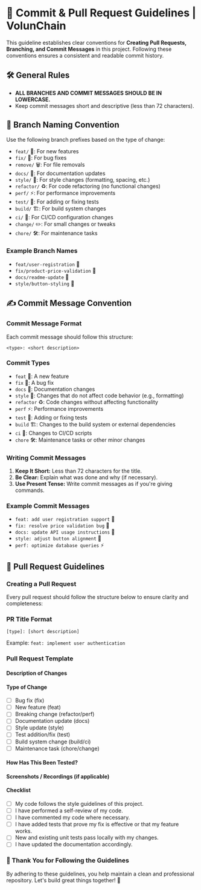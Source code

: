 # 🚀 Commit & Pull Request Guidelines | VolunChain
This guideline establishes clear conventions for **Creating Pull Requests, Branching, and Commit Messages** in this project. Following these conventions ensures a consistent and readable commit history.

## 🛠️ General Rules
* **ALL BRANCHES AND COMMIT MESSAGES SHOULD BE IN LOWERCASE.**
* Keep commit messages short and descriptive (less than 72 characters).

## 🌳 Branch Naming Convention
Use the following branch prefixes based on the type of change:

* `feat/` 🌟: For new features
* `fix/` 🐛: For bug fixes
* `remove/` 🗑️: For file removals
* `docs/` 📖: For documentation updates
* `style/` 🎨: For style changes (formatting, spacing, etc.)
* `refactor/` ♻️: For code refactoring (no functional changes)
* `perf/` ⚡: For performance improvements
* `test/` 🧪: For adding or fixing tests
* `build/` 🏗️: For build system changes
* `ci/` 🔄: For CI/CD configuration changes
* `change/` ✏️: For small changes or tweaks
* `chore/` 🛠️: For maintenance tasks

### Example Branch Names
* `feat/user-registration` 🌟
* `fix/product-price-validation` 🐛
* `docs/readme-update` 📖
* `style/button-styling` 🎨

## ✍️ Commit Message Convention
### Commit Message Format
Each commit message should follow this structure:

```
<type>: <short description>
```

### Commit Types
* `feat` 🌟: A new feature
* `fix` 🐛: A bug fix
* `docs` 📖: Documentation changes
* `style` 🎨: Changes that do not affect code behavior (e.g., formatting)
* `refactor` ♻️: Code changes without affecting functionality
* `perf` ⚡: Performance improvements
* `test` 🧪: Adding or fixing tests
* `build` 🏗️: Changes to the build system or external dependencies
* `ci` 🔄: Changes to CI/CD scripts
* `chore` 🛠️: Maintenance tasks or other minor changes

### Writing Commit Messages
1. **Keep It Short:** Less than 72 characters for the title.
2. **Be Clear:** Explain what was done and why (if necessary).
3. **Use Present Tense:** Write commit messages as if you're giving commands.

### Example Commit Messages
* `feat: add user registration support` 🌟
* `fix: resolve price validation bug` 🐛
* `docs: update API usage instructions` 📖
* `style: adjust button alignment` 🎨
* `perf: optimize database queries` ⚡

## 🔀 Pull Request Guidelines
### Creating a Pull Request
Every pull request should follow the structure below to ensure clarity and completeness:

### PR Title Format
```
[type]: [short description]
```
Example: `feat: implement user authentication`

### Pull Request Template
#### Description of Changes
<!-- Provide a summary of the changes made in this PR. Explain why these changes are necessary. -->

#### Type of Change
- [ ] Bug fix (fix)
- [ ] New feature (feat)
- [ ] Breaking change (refactor/perf)
- [ ] Documentation update (docs)
- [ ] Style update (style)
- [ ] Test addition/fix (test)
- [ ] Build system change (build/ci)
- [ ] Maintenance task (chore/change)

#### How Has This Been Tested?
<!-- Describe how you tested your changes. Include details about the testing environment, test cases, and results. -->

#### Screenshots / Recordings (if applicable)
<!-- Attach screenshots or screen recordings to illustrate the changes when necessary. -->

#### Checklist
- [ ] My code follows the style guidelines of this project.
- [ ] I have performed a self-review of my code.
- [ ] I have commented my code where necessary.
- [ ] I have added tests that prove my fix is effective or that my feature works.
- [ ] New and existing unit tests pass locally with my changes.
- [ ] I have updated the documentation accordingly.

### 🙏 Thank You for Following the Guidelines
By adhering to these guidelines, you help maintain a clean and professional repository. Let's build great things together! 🚀




